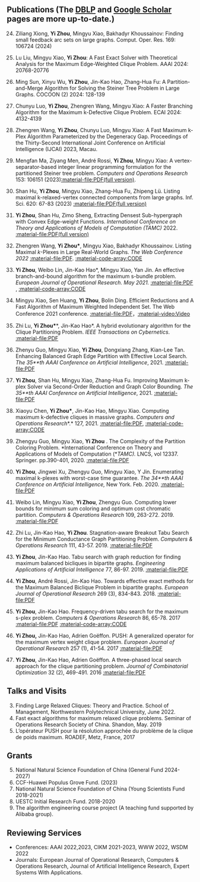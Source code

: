 ## Publications (The [DBLP](https://dblp.org/pid/01/1901-16.html) and [Google Scholar](https://scholar.google.com/citations?user=8MvNCXAAAAAJ&hl=zh-CN) pages are more up-to-date.)

24. Ziliang Xiong, **Yi Zhou**, Mingyu Xiao, Bakhadyr Khoussainov: Finding small feedback arc sets on large graphs. Comput. Oper. Res. 169: 106724 (2024)

23. Lu Liu, Mingyu Xiao, **Yi Zhou**: A Fast Exact Solver with Theoretical Analysis for the Maximum Edge-Weighted Clique Problem. AAAI 2024: 20768-20776

22. Ming Sun, Xinyu Wu, **Yi Zhou**, Jin-Kao Hao, Zhang-Hua Fu: A Partition-and-Merge Algorithm for Solving the Steiner Tree Problem in Large Graphs. COCOON (2) 2024: 128-139

21. Chunyu Luo, **Yi Zhou**, Zhengren Wang, Mingyu Xiao: A Faster Branching Algorithm for the Maximum k-Defective Clique Problem. ECAI 2024: 4132-4139

20. Zhengren Wang, **Yi Zhou**, Chunyu Luo, Mingyu Xiao: A Fast Maximum k-Plex Algorithm Parameterized by the Degeneracy Gap. Proceedings of the Thirty-Second International Joint Conference on Artificial Intelligence (IJCAI) 2023, Macau.

19. Mengfan Ma, Ziyang Men, André Rossi, **Yi Zhou**, Mingyu Xiao: A vertex-separator-based integer linear programming formulation for the partitioned Steiner tree problem. *Computers and Operations Research* 153: 106151 (2023)[:material-file:PDF(full version)](https://www.sciencedirect.com/science/article/abs/pii/S0305054823000151).

18. Shan Hu, **Yi Zhou**, Mingyu Xiao, Zhang-Hua Fu, Zhipeng Lü. Listing maximal k-relaxed-vertex connected components from large graphs. Inf. Sci. 620: 67-83 (2023) [:material-file:PDF(full version)](https://www.sciencedirect.com/science/article/abs/pii/S0020025522013329) 

17. **Yi Zhou**, Shan Hu, Zimo Sheng, Extracting Densest Sub-hypergraph with Convex Edge-weight Functions. *International Conference on Theory and Applications of Models of Computation (TAMC)* 2022. [:material-file:PDF(full version)](https://arxiv.org/abs/2207.08340) 

16. Zhengren Wang, **Yi Zhou\***, Mingyu Xiao, Bakhadyr Khoussainov. Listing Maximal *k*-Plexes in Large Real-World Graphs. *The Web Conference 2022* [:material-file:PDF](https://arxiv.org/abs/2202.08737). [:material-code-array:CODE](https://github.com/joey001/ListPlex)

15. **Yi Zhou**, Weibo Lin, Jin-Kao Hao\*, Mingyu Xiao, Yan Jin. An effective branch-and-bound algorithm for the maximum s-bundle problem.  *European Journal of Operational Research. May 2021.*  [:material-file:PDF](https://www.sciencedirect.com/science/article/pii/S0377221721003957) , [:material-code-array:CODE](https://github.com/joey001/max-s-bundle)

14. Mingyu Xiao, Sen Huang, **Yi Zhou**, Bolin Ding. Efficient Reductions and A Fast Algorithm of Maximum Weighted Independent Set. The Web Conference 2021 conference. [:material-file:PDF](https://dl.acm.org/doi/10.1145/3442381.3450130)，[:material-video:Video](https://www.youtube.com/watch?v=dtc47VBUSvg)

13. Zhi Lu, **Yi Zhou\****, Jin-Kao Hao\*. A hybrid evolutionary algorithm for the Clique Partitioning Problem. *IEEE Transactions on Cybernetics*. [:material-file:PDF](https://ieeexplore.ieee.org/stamp/stamp.jsp?arnumber=9364920)

12. Zhenyu Guo, Mingyu Xiao, **Yi Zhou**, Dongxiang Zhang, Kian-Lee Tan. Enhancing Balanced Graph Edge Partition with Effective Local Search. *The 35**th* *AAAI Conference on Artificial Intelligence*, 2021. [:material-file:PDF](https://arxiv.org/abs/2012.09451)

11.  **Yi Zhou**, Shan Hu, Mingyu Xiao, Zhang-Hua Fu. Improving Maximum k-plex Solver via Second-Order Reduction and Graph Color Bounding. *The 35**th* *AAAI Conference on Artificial Intelligence*, 2021. [:material-file:PDF](https://ojs.aaai.org/index.php/AAAI/article/view/17477)

10. Xiaoyu Chen, **Yi Zhou\***, Jin-Kao Hao, Mingyu Xiao. Computing maximum k-defective cliques in massive graphs.  *Computers and Operations Research**.* 127, 2021. [:material-file:PDF](https://www.sciencedirect.com/science/article/pii/S0305054820302483), [:material-code-array:CODE]( https://github.com/chenxiaoyu233/k-defective)

9. Zhengyu Guo, Mingyu Xiao, **Yi Zhou** . The Complexity of the Partition Coloring Problem. *International Conference on Theory and Applications of Models of Computation (**TAMC).* LNCS, vol 12337. Springer. pp.390-401,  2020. [:material-file:PDF](https://arxiv.org/abs/2007.14225)

8. **Yi Zhou**, Jingwei Xu, Zhengyu  Guo, Mingyu  Xiao, Y Jin. Enumerating maximal k-plexes with worst-case time guarantee. *The 34**th* *AAAI Conference on Artificial Intelligence,* New York. Feb. 2020. [:material-file:PDF](https://ojs.aaai.org//index.php/AAAI/article/view/5625)

7. Weibo Lin, Mingyu Xiao, **Yi Zhou**, Zhengyu Guo. Computing lower bounds for minimum sum coloring and optimum cost chromatic partition. *Computers & Operations Research* 109, 263-272. 2019. [:material-file:PDF](https://www.sciencedirect.com/science/article/pii/S0305054819301236)

6. Zhi Lu, Jin-Kao Hao, **Yi Zhou**. Stagnation-aware Breakout Tabu Search for the Minimum Conductance Graph Partitioning Problem. *Computers & Operations Research*  111, 43-57. 2019. [:material-file:PDF](https://www.sciencedirect.com/science/article/pii/S0305054819301546)

5. **Yi Zhou**, Jin-Kao Hao. Tabu search with graph reduction for finding maximum balanced bicliques in bipartite graphs. *Engineering Applications of Artificial Intelligence* 77, 86-97. 2019. [:material-file:PDF](https://www.sciencedirect.com/science/article/pii/S0952197618302033?casa_token=6AskGqb0LBsAAAAA:o1x0UHpES16Ndj1VV8ZaYadmVvIH4ub7L8ZL3yGqVC1ENZrg6IxqhMMq_3rnYmYI4h6OsBEf8lw)

4. **Yi Zhou**, André Rossi, Jin-Kao Hao. Towards effective exact methods for the Maximum Balanced Biclique Problem in bipartite graphs. *European Journal of Operational Research* 269 (3), 834-843. 2018. [:material-file:PDF](https://www.sciencedirect.com/science/article/pii/S0377221718302194)

3. **Yi Zhou**, Jin-Kao Hao. Frequency-driven tabu search for the maximum s-plex problem. *Computers & Operations Research* 86, 65-78. 2017 [:material-file:PDF](https://www.sciencedirect.com/science/article/pii/S0305054817301156) [:material-code-array:CODE](https://github.com/joey001/splex-big)


2. **Yi Zhou,** Jin-Kao Hao, Adrien Goëffon. PUSH: A generalized operator for the maximum vertex weight clique problem. *European Journal of Operational Research* 257 (1), 41-54. 2017 [:material-file:PDF](https://www.sciencedirect.com/science/article/pii/S0377221716306117)

1. **Yi Zhou**, Jin-Kao Hao, Adrien Goëffon. A three-phased local search approach for the clique partitioning problem. *Journal of Combinatorial Optimization* 32 (2), 469-491. 2016 [:material-file:PDF](https://www.springerprofessional.de/en/a-three-phased-local-search-approach-for-the-clique-partitioning/11733054)

<!--Please feel free to contact me if you have any problem in obtaining the paper.-->

## Talks and Visits
3. Finding Large Relaxed Cliques: Theory and Practice. School of Management, Northwestern Polytechnical University, June 2022.
2. Fast exact algorithms for maximum relaxed clique problems.  Seminar of Operations Research Society of China. Shandon, May. 2019 
1. L’opérateur PUSH pour la résolution approchée du problème de la clique de poids maximum. ROADEF, Metz, France, 2017

## Grants
5. National Natural Science Foundation of China (General Fund 2024-2027) 
4. CCF-Huawei Populus Grove Fund. (2023)
3. National Natural Science Foundation of China (Young Scientists Fund 2018-2021) 
2. UESTC  Initial Research Fund. 2018-2020
1. The algorithm engineering course project (A teaching fund supported by Alibaba group).



## Reviewing Services
- Conferences:  AAAI 2022,2023, CIKM 2021-2023, WWW 2022, WSDM 2022 
- Journals:  European Journal of Operational Research,  Computers & Operations Research, Journal of Artificial Intelligence Research, Expert Systems With Applications.
